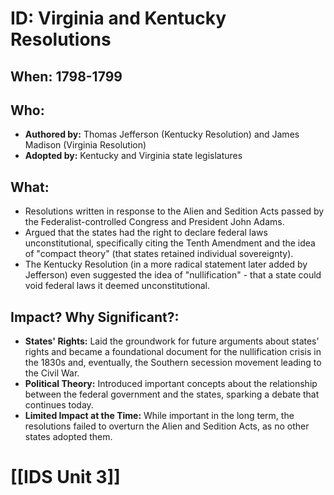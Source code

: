 # ID: Virginia and Kentucky Resolutions 
## When: 1798-1799
## Who: 
- **Authored by:** Thomas Jefferson (Kentucky Resolution) and James Madison (Virginia Resolution)
- **Adopted by:**  Kentucky and Virginia state legislatures 

## What:
- Resolutions written in response to the Alien and Sedition Acts passed by the Federalist-controlled Congress and President John Adams.  
- Argued that the states had the right to declare federal laws unconstitutional, specifically citing the Tenth Amendment and the idea of "compact theory" (that states retained individual sovereignty).
- The Kentucky Resolution (in a more radical statement later added by Jefferson) even suggested the idea of "nullification" -  that a state could void federal laws it deemed unconstitutional. 

## Impact? Why Significant?: 
- **States' Rights:**  Laid the groundwork for future arguments about states' rights and became a foundational document for the nullification crisis in the 1830s and, eventually, the Southern secession movement leading to the Civil War. 
- **Political Theory:**  Introduced important concepts about the relationship between the federal government and the states, sparking a debate that continues today. 
- **Limited Impact at the Time:** While important in the long term, the resolutions failed to overturn the Alien and Sedition Acts, as no other states adopted them. 

# [[IDS Unit 3]]